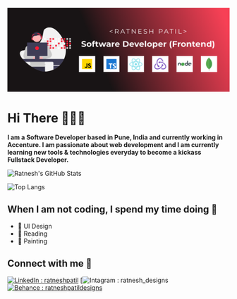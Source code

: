<!-- Header Banner -->
![Image](https://github.com/ratnesh1972/ratnesh1972/blob/main/githubcover2@2x.png)

<!-- Introduction -->
# Hi There 🙋🏻‍♂️
**I am a Software Developer based in Pune, India and currently working in Accenture. I am passionate about web development and I am currently learning new tools & technologies everyday to become a kickass Fullstack Developer.**

<!-- Github Stats for repos -->
![Ratnesh's GitHub Stats](https://github-readme-stats.vercel.app/api?username=ratnesh1972&theme=dark&show_icons=true&count_private=true)
<!--  Github stats for most used languages -->
![Top Langs](https://github-readme-stats.vercel.app/api/top-langs/?username=ratnesh1972&theme=dark)

<!--  List of hobbies -->
## When I am not coding, I spend my time doing 🍻
- 📲 UI Design
- 📖 Reading
- 🎨 Painting

<!--  Social Links -->
## Connect with me 🤝
[![LinkedIn : ratneshpatil](https://img.shields.io/badge/LinkedIn-0077B5?style=for-the-badge&logo=linkedin&logoColor=white)](https://www.linkedin.com/in/ratneshpatil/)
[![Intagram : ratnesh_designs](https://www.instagram.com/ratnesh_designs/)
[![Behance : ratneshpatildesigns](https://img.shields.io/badge/Behance-0054F7?style=for-the-badge&logo=behance&logoColor=white)](https://www.behance.net/ratneshpatildesigns/)


